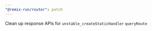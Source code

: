 ```yaml
---
"@remix-run/router": patch
---
```


Clean up response APIs for `unstable_createStaticHandler` `queryRoute`
